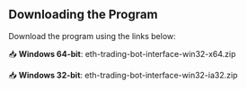 ## Downloading the Program

Download the program using the links below:

📥 **Windows 64-bit**: eth-trading-bot-interface-win32-x64.zip

📥 **Windows 32-bit**: eth-trading-bot-interface-win32-ia32.zip